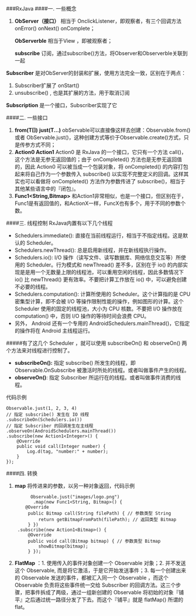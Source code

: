###RxJava
####一.   一些概念
1. **ObServer（接口）** 相当于 OnclickListener，即观察者，有三个回调方法  onError()  onNext() onComplete；

	**ObServerble** 相当于View ，即被观察者；
		
	**subscribe** 订阅，通过subscribe()方法，将Observer和Observerble关联到一起

  **Subscriber** 是对ObServer的封装和扩展，使用方法完全一致，区别在于两点：
  1. Subscriber扩展了 onStart()
  2. unsubscribe() , 也是其扩展的方法，用于取消订阅
  
  **Subscription**  是一个接口，Subscriber实现了它

####二. 一些接口
1. **from(T[])** **just(T...)** obServable可以直接像这样去创建：Observable.from()  或者  ObServable.just()，这种创建方式等价于Observable.create()方式，只是传参方式不同；
2. **Action0 Action1**  Action0 是 RxJava 的一个接口，它只有一个方法 call()，这个方法是无参无返回值的；由于 onCompleted() 方法也是无参无返回值的，因此 Action0 可以被当成一个包装对象，将 onCompleted() 的内容打包起来将自己作为一个参数传入 subscribe() 以实现不完整定义的回调。这样其实也可以看做将 onCompleted() 方法作为参数传进了 subscribe()，相当于其他某些语言中的『闭包』。 
3. **Func1<String,Bitmap>** 和Action1非常相似，也是一个接口，但区别在于，Func1是有返回值的，和ActionX一样，FuncX也有多个，用于不同的参数个数。

####三. 线程控制
RxJava内置有以下几个线程
- Schedulers.immediate(): 直接在当前线程运行，相当于不指定线程。这是默认的 Scheduler。
- Schedulers.newThread(): 总是启用新线程，并在新线程执行操作。
- Schedulers.io(): I/O 操作（读写文件、读写数据库、网络信息交互等）所使用的 Scheduler。行为模式和 newThread() 差不多，区别在于 io() 的内部实现是是用一个无数量上限的线程池，可以重用空闲的线程，因此多数情况下 io() 比 newThread() 更有效率。不要把计算工作放在 io() 中，可以避免创建不必要的线程。
- Schedulers.computation(): 计算所使用的 Scheduler。这个计算指的是 CPU 密集型计算，即不会被 I/O 等操作限制性能的操作，例如图形的计算。这个 Scheduler 使用的固定的线程池，大小为 CPU 核数。不要把 I/O 操作放在 computation() 中，否则 I/O 操作的等待时间会浪费 CPU。
- 另外， Android 还有一个专用的 AndroidSchedulers.mainThread()，它指定的操作将在 Android 主线程运行。

#####有了这几个 Scheduler ，就可以使用 subscribeOn() 和 observeOn() 两个方法来对线程进行控制了。

- **subscribeOn():** 指定 subscribe() 所发生的线程，即 Observable.OnSubscribe 被激活时所处的线程。或者叫做事件产生的线程。
- **observeOn()**: 指定 Subscriber 所运行在的线程。或者叫做事件消费的线程。

代码示例

    Observable.just(1, 2, 3, 4)
    // 指定 subscribe() 发生在 IO 线程
    .subscribeOn(Schedulers.io()) 
    // 指定 Subscriber 的回调发生在主线程
    .observeOn(AndroidSchedulers.mainThread()) 
    .subscribe(new Action1<Integer>() {
        @Override
        public void call(Integer number) {
            Log.d(tag, "number:" + number);
        }
    });


####四. 转换

1. **map** 将传进来的参数，以另一种对象返回，代码示例
             
             Observable.just("images/logo.png") 
              .map(new Func1<String, Bitmap>() {
	       @Override
	        public Bitmap call(String filePath) { // 参数类型 String
	            return getBitmapFromPath(filePath); // 返回类型 Bitmap
	        } }) 
        .subscribe(new Action1<Bitmap>() {
	        @Override
	        public void call(Bitmap bitmap) { // 参数类型 Bitmap
	            showBitmap(bitmap);
	        } });
2. **FlatMap** ：1. 使用传入的事件对象创建一个 Observable 对象；2. 并不发送这个 Observable, 而是将它激活，于是它开始发送事件；3. 每一个创建出来的 Observable 发送的事件，都被汇入同一个 Observable ，而这个 Observable 负责将这些事件统一交给 Subscriber 的回调方法。这三个步骤，把事件拆成了两级，通过一组新创建的 Observable 将初始的对象『铺平』之后通过统一路径分发了下去。而这个『铺平』就是 flatMap() 所谓的 flat。

